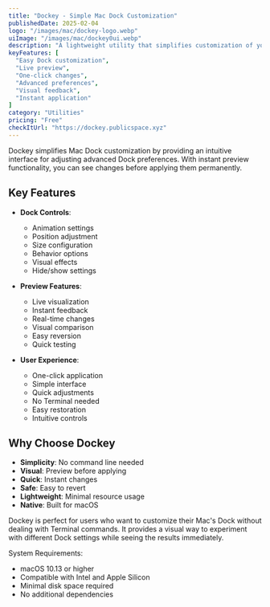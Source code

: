 ```yaml
---
title: "Dockey - Simple Mac Dock Customization"
publishedDate: 2025-02-04
logo: "/images/mac/dockey-logo.webp"
uiImage: "/images/mac/dockey0ui.webp"
description: "A lightweight utility that simplifies customization of your Mac's Dock with instant preview capabilities and one-click preference adjustments."
keyFeatures: [
  "Easy Dock customization",
  "Live preview",
  "One-click changes",
  "Advanced preferences",
  "Visual feedback",
  "Instant application"
]
category: "Utilities"
pricing: "Free"
checkItUrl: "https://dockey.publicspace.xyz"
---
```


Dockey simplifies Mac Dock customization by providing an intuitive interface for adjusting advanced Dock preferences. With instant preview functionality, you can see changes before applying them permanently.

## Key Features

- **Dock Controls**:
  - Animation settings
  - Position adjustment
  - Size configuration
  - Behavior options
  - Visual effects
  - Hide/show settings

- **Preview Features**:
  - Live visualization
  - Instant feedback
  - Real-time changes
  - Visual comparison
  - Easy reversion
  - Quick testing

- **User Experience**:
  - One-click application
  - Simple interface
  - Quick adjustments
  - No Terminal needed
  - Easy restoration
  - Intuitive controls

## Why Choose Dockey

- **Simplicity**: No command line needed
- **Visual**: Preview before applying
- **Quick**: Instant changes
- **Safe**: Easy to revert
- **Lightweight**: Minimal resource usage
- **Native**: Built for macOS

Dockey is perfect for users who want to customize their Mac's Dock without dealing with Terminal commands. It provides a visual way to experiment with different Dock settings while seeing the results immediately.

System Requirements:
- macOS 10.13 or higher
- Compatible with Intel and Apple Silicon
- Minimal disk space required
- No additional dependencies
